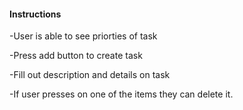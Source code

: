 #### **Instructions**

-User is able to see priorties of task

-Press add button to create task

-Fill out description and details on task

-If user presses on one of the items they can delete it.